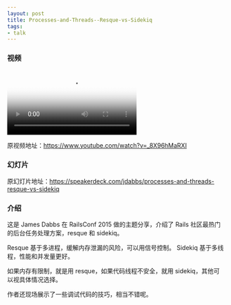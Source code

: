 ```yaml
---
layout: post
title: Processes-and-Threads--Resque-vs-Sidekiq
tags:
- talk
---
```


### 视频

<video class="video" poster="/assets/Processes-and-Threads--Resque-vs-Sidekiq/poster.jpg" preload controls>
  <source src="/assets/Processes-and-Threads--Resque-vs-Sidekiq/video.webm" type="video/webm">
  <source src="/assets/Processes-and-Threads--Resque-vs-Sidekiq/video.mp4" type="video/mp4">
</video>

原视频地址：<https://www.youtube.com/watch?v=_8X96hMaRXI>

### 幻灯片

<div class="slideshow"
data-slide-name="Processes-and-Threads--Resque-vs-Sidekiq" data-slide-start="0"
data-slide-end="31"></div>

原幻灯片地址：<https://speakerdeck.com/jdabbs/processes-and-threads-resque-vs-sidekiq>

### 介绍

这是 James Dabbs 在 RailsConf 2015
做的主题分享，介绍了 Rails 社区最热门的后台任务处理方案，resque 和
sidekiq。

Resque 基于多进程，缓解内存泄漏的风险，可以用信号控制。
Sidekiq 基于多线程，性能和并发量更好。

如果内存有限制，就是用 resque，如果代码线程不安全，就用
sidekiq，其他可以视具体情况选择。

作者还现场展示了一些调试代码的技巧，相当不错呢。
